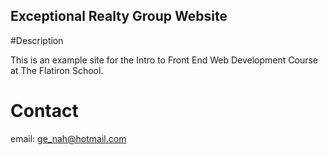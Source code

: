 Exceptional Realty Group Website
---

#Description

This is an example site for the Intro to Front End Web Development Course at The Flatiron School.

# Contact
email: ge_nah@hotmail.com